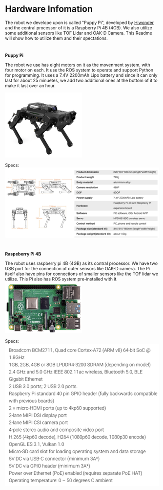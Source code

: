 # Hardware Infomation

The robot we develope upon is called "Puppy Pi", developed by [Hiwonder](https://www.hiwonder.com/) and the central processor of it is a Raspberry Pi 4B (4GB). We also utilize some additional sensors like TOF Lidar and OAK-D Camera. This Readme will show how to utilize them and their spectations. 

# 

**Puppy Pi**

The robot we use has eight motors on it as the movenment system, with four motor on each. It use the ROS system to operate and support Python for programming. It uses a 7.4V 2200mAh Lipo battery and since it can only last for about 25 minuetes, we add two additional ones at the bottom of it to make it last over an hour.

<img src="https://github.com/PicassoEEA/legged_robot/blob/main/Hardware_Info/Puppy-Pi.png" width=50% height=50%>

Specs: 
![Puppy_Pi_spec](https://github.com/PicassoEEA/legged_robot/blob/main/Hardware_Info/Puppy-Pi_spec.png)

#

**Raspeberry Pi 4B**

The robot uses raspberry pi 4B (4GB) as its contral processor. We have two USB port for the connection of outer sensors like OAK-D camera. The Pi itself also have pins for connections of smaller sensors like the TOF lidar we utilize. This Pi also has ROS system pre-installed with it. 
<img src="https://github.com/PicassoEEA/legged_robot/blob/main/Hardware_Info/Pi-4B.png" width=50% height=50%>

Specs:
![Pi-4B_spec](https://github.com/PicassoEEA/legged_robot/blob/main/Hardware_Info/Pi_spec.png)

#


